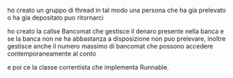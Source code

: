 ho creato un gruppo di thread in tal modo una persona che ha gia prelevato o ha gia depositato puo ritornarci

ho creato la callse Bancomat che gestisce il denaro presente nella banca e se la banca non ne ha abbastanza a disposizione non puo prelevare, inoltre gestisce anche il numero massimo di bancomat che possono accedere contemporaneamente al conto

e poi ce la classe correntista che implementa Runnable.